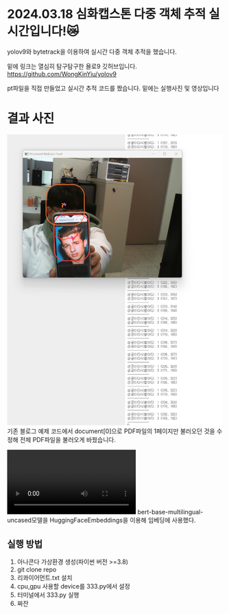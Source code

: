 # 2024.03.18 심화캡스톤 다중 객체 추적 실시간입니다!😿

yolov9와 bytetrack을 이용하여 실시간 다중 객체 추적을 했습니다.

밑에 링크는 열심히 탐구탐구한 욜로9 깃허브입니다.
https://github.com/WongKinYiu/yolov9

pt파일을 직접 만들었고 실시간 추적 코드를 짰습니다.
밑에는 실행사진 및 영상입니다

# 결과 사진
![ 다중객체 추적 실시간 실행사진 ](assets/1.png)
기존 블로그 예제 코드에서 document[0]으로 PDF파일의 1페이지만 불러오던 것을 
수정해 전체 PDF파일을 불러오게 바꿨습니다.

![ 실행영상 ](assets/2.mp4)
bert-base-multilingual-uncased모델을 HuggingFaceEmbeddings을 이용해 임베딩에 사용했다.

## 실행 방법
1. 아나콘다 가상환경 생성(파이썬 버전 >=3.8)
2. git clone repo
3. 리콰이어먼트.txt 설치
4. cpu,gpu 사용할 device를 333.py에서 설정
5. 터미널에서 333.py 실행
6. 짜잔
